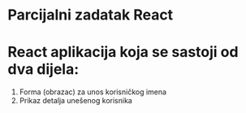 # Parcijalni zadatak React

# React aplikacija koja se sastoji od dva dijela:
1. Forma (obrazac) za unos korisničkog imena
2. Prikaz detalja unešenog korisnika

